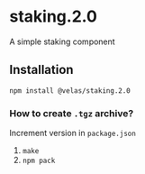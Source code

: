 # staking.2.0

A simple staking component

## Installation

```
npm install @velas/staking.2.0
```

### How to create `.tgz` archive?

Increment version in `package.json`

1. `make`
2. `npm pack`
